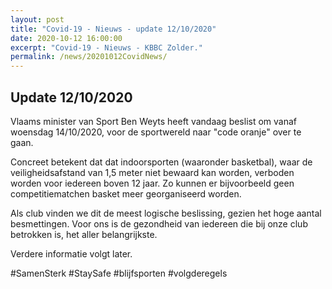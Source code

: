 ```yaml
---
layout: post
title: "Covid-19 - Nieuws - update 12/10/2020"
date: 2020-10-12 16:00:00
excerpt: "Covid-19 - Nieuws - KBBC Zolder."
permalink: /news/20201012CovidNews/
---
```


## Update 12/10/2020

Vlaams minister van Sport Ben Weyts heeft vandaag beslist om vanaf woensdag 14/10/2020, voor de sportwereld naar "code oranje" over te gaan.

Concreet betekent dat dat indoorsporten (waaronder basketbal), waar de veiligheidsafstand van 1,5 meter niet bewaard kan worden, verboden worden voor iedereen boven 12 jaar. 
Zo kunnen er bijvoorbeeld geen competitiematchen basket meer georganiseerd worden. 

Als club vinden we dit de meest logische beslissing, gezien het hoge aantal besmettingen.
Voor ons is de gezondheid van iedereen die bij onze club betrokken is, het aller belangrijkste.

Verdere informatie volgt later.

#SamenSterk #StaySafe #blijfsporten #volgderegels
